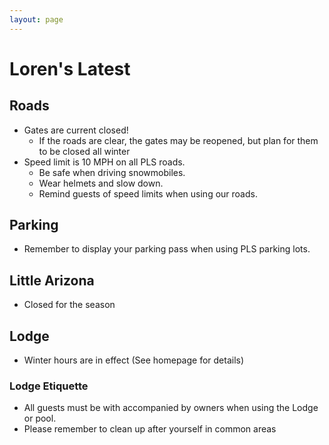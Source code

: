 ```yaml
---
layout: page
---
```

# Loren's Latest

## Roads
* Gates are current closed!
   * If the roads are clear, the gates may be reopened, but plan for them to be closed all winter
* Speed limit is 10 MPH on all PLS roads.
   * Be safe when driving snowmobiles.
   * Wear helmets and slow down.
   * Remind guests of speed limits when using our roads.

## Parking
* Remember to display your parking pass when using PLS parking lots.

## Little Arizona
* Closed for the season

## Lodge
* Winter hours are in effect (See homepage for details)

### Lodge Etiquette
* All guests must be with accompanied by owners when using the Lodge or pool.
* Please remember to clean up after yourself in common areas
